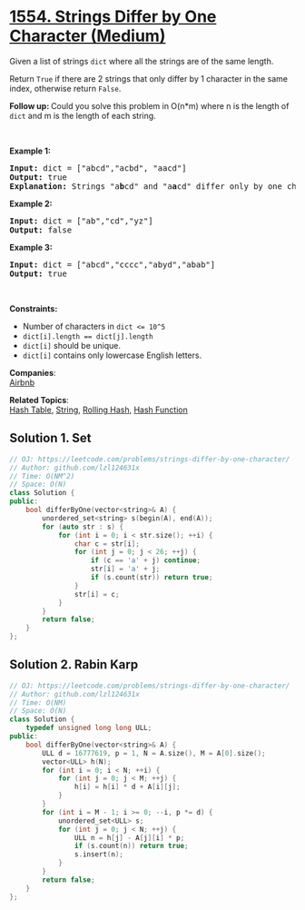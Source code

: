 # [1554. Strings Differ by One Character (Medium)](https://leetcode.com/problems/strings-differ-by-one-character/)

<p>Given a list&nbsp;of strings <code>dict</code> where all the strings are of the same length.</p>

<p>Return <code>True</code> if there are 2 strings that only differ by 1 character in the same index, otherwise&nbsp;return <code>False</code>.</p>

<p><strong>Follow up:&nbsp;</strong>Could you solve this problem in O(n*m) where n is the length of <code>dict</code> and m is the length of each string.</p>

<p>&nbsp;</p>
<p><strong>Example 1:</strong></p>

<pre><strong>Input:</strong> dict = ["abcd","acbd", "aacd"]
<strong>Output:</strong> true
<strong>Explanation:</strong> Strings "a<strong>b</strong>cd" and "a<strong>a</strong>cd" differ only by one character in the index 1.
</pre>

<p><strong>Example 2:</strong></p>

<pre><strong>Input:</strong> dict = ["ab","cd","yz"]
<strong>Output:</strong> false
</pre>

<p><strong>Example 3:</strong></p>

<pre><strong>Input:</strong> dict = ["abcd","cccc","abyd","abab"]
<strong>Output:</strong> true
</pre>

<p>&nbsp;</p>
<p><strong>Constraints:</strong></p>

<ul>
	<li>Number of characters in <code>dict &lt;= 10^5</code></li>
	<li><code>dict[i].length == dict[j].length</code></li>
	<li><code>dict[i]</code> should be unique.</li>
	<li><code>dict[i]</code> contains only lowercase English letters.</li>
</ul>


**Companies**:  
[Airbnb](https://leetcode.com/company/airbnb)

**Related Topics**:  
[Hash Table](https://leetcode.com/tag/hash-table/), [String](https://leetcode.com/tag/string/), [Rolling Hash](https://leetcode.com/tag/rolling-hash/), [Hash Function](https://leetcode.com/tag/hash-function/)

## Solution 1. Set

```cpp
// OJ: https://leetcode.com/problems/strings-differ-by-one-character/
// Author: github.com/lzl124631x
// Time: O(NM^2)
// Space: O(N)
class Solution {
public:
    bool differByOne(vector<string>& A) {
        unordered_set<string> s(begin(A), end(A));
        for (auto str : s) {
            for (int i = 0; i < str.size(); ++i) {
                char c = str[i];
                for (int j = 0; j < 26; ++j) {
                    if (c == 'a' + j) continue;
                    str[i] = 'a' + j;
                    if (s.count(str)) return true;
                }
                str[i] = c;
            }
        }
        return false;
    }
};
```

## Solution 2. Rabin Karp

```cpp
// OJ: https://leetcode.com/problems/strings-differ-by-one-character/
// Author: github.com/lzl124631x
// Time: O(NM)
// Space: O(N)
class Solution {
    typedef unsigned long long ULL;
public:
    bool differByOne(vector<string>& A) {
        ULL d = 16777619, p = 1, N = A.size(), M = A[0].size();
        vector<ULL> h(N);
        for (int i = 0; i < N; ++i) {
            for (int j = 0; j < M; ++j) {
                h[i] = h[i] * d + A[i][j];
            }
        }
        for (int i = M - 1; i >= 0; --i, p *= d) {
            unordered_set<ULL> s;
            for (int j = 0; j < N; ++j) {
                ULL n = h[j] - A[j][i] * p;
                if (s.count(n)) return true;
                s.insert(n);
            }
        }
        return false;
    }
};
```